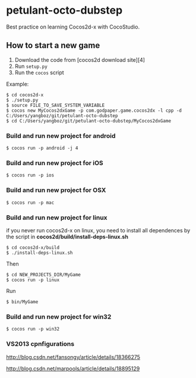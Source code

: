 petulant-octo-dubstep
=====================

Best practice on learning Cocos2d-x with CocoStudio.

How to start a new game
-----------------------

1. Download the code from [cocos2d download site][4]
2. Run `setup.py`
3. Run the `cocos` script

Example:

    $ cd cocos2d-x
    $ ./setup.py
    $ source FILE_TO_SAVE_SYSTEM_VARIABLE
    $ cocos new MyCocos2dxGame -p com.godpaper.game.cocos2dx -l cpp -d C:/Users/yangboz/git/petulant-octo-dubstep
    $ cd C:/Users/yangboz/git/petulant-octo-dubstep/MyCocos2dxGame

### Build and run new project for android ###

    $ cocos run -p android -j 4

### Build and run new project for iOS ###

    $ cocos run -p ios
    
### Build and run new project for OSX ###

    $ cocos run -p mac

### Build and run new project for linux ###

if you never run cocos2d-x on linux, you need to install all dependences by the
script in **cocos2d/build/install-deps-linux.sh**

    $ cd cocos2d-x/build
    $ ./install-deps-linux.sh

Then

    $ cd NEW_PROJECTS_DIR/MyGame
    $ cocos run -p linux
    
Run

    $ bin/MyGame

### Build and run new project for win32 ###

    $ cocos run -p win32
    
### VS2013 cpnfigurations ###

http://blog.csdn.net/fansongy/article/details/18366275

http://blog.csdn.net/marpools/article/details/18895129